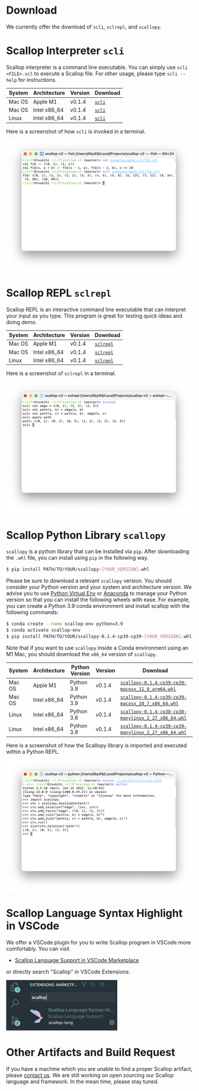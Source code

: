 # Download

We currently offer the download of `scli`, `sclrepl`, and `scallopy`.

# Scallop Interpreter `scli`

Scallop interpreter is a command line executable.
You can simply use `scli <FILE>.scl` to execute a Scallop file.
For other usage, please type `scli --help` for instructions.

| System | Architecture | Version | Download                                                   |
|--------|--------------|---------|------------------------------------------------------------|
| Mac OS | Apple M1     | v0.1.4  | [`scli`](https://github.com/scallop-lang/scallop/releases/download/0.1.4/scli-arm64-apple-darwin) |
| Mac OS | Intel x86_64 | v0.1.4  | [`scli`](https://github.com/scallop-lang/scallop/releases/download/0.1.4/scli-x86_64-apple-darwin) |
| Linux  | Intel x86_64 | v0.1.4  | [`scli`](https://github.com/scallop-lang/scallop/releases/download/0.1.4/scli-x86_64-unknown-linux-gnu) |

Here is a screenshot of how `scli` is invoked in a terminal.

<div class="center">
  <img src="/img/scli-screenshot.png" width="500px" />
</div>

# Scallop REPL `sclrepl`

Scallop REPL is an interactive command line executable that can
interpret your input as you type.
This program is great for testing quick ideas and doing demo.

| System | Architecture | Version | Download                                                            |
|--------|--------------|---------|---------------------------------------------------------------------|
| Mac OS | Apple M1     | v0.1.4  | [`sclrepl`](https://github.com/scallop-lang/scallop/releases/download/0.1.4/sclrepl-arm64-apple-darwin)  |
| Mac OS | Intel x86_64 | v0.1.4  | [`sclrepl`](https://github.com/scallop-lang/scallop/releases/download/0.1.4/sclrepl-x86_64-apple-darwin)  |
| Linux  | Intel x86_64 | v0.1.4  | [`sclrepl`](https://github.com/scallop-lang/scallop/releases/download/0.1.4/sclrepl-x86_64-unknown-linux-gnu) |

Here is a screenshot of `sclrepl` in a terminal.

<div class="center">
  <img src="/img/sclrepl-screenshot.png" width="500px" />
</div>

# Scallop Python Library `scallopy`

`scallopy` is a python library that can be installed via `pip`.
After downloading the `.whl` file, you can install using `pip` in the following way.

``` bash
$ pip install PATH/TO/YOUR/scallopy-[YOUR_VERSION].whl
```

Please be sure to download a relevant `scallopy` version.
You should consider your Python version and your system and architecture version.
We advise you to use [Python Virtual Env](#) or [Anaconda](#) to manage your Python version
so that you can install the following wheels with ease.
For example, you can create a Python 3.9 conda environment and install scallop with the following
commands:

``` bash
$ conda create --name scallop-env python=3.9
$ conda activate scallop-env
$ pip install PATH/TO/YOUR/scallopy-0.1.4-cp39-cp39-[YOUR_VERSION].whl
```

Note that if you want to use `scallopy` inside a Conda environment using an M1 Mac, you should
download the `x86_64` version of `scallopy`.

| System | Architecture | Python Version | Version | Download |
|--------|--------------|----------------|---------|----------|
| Mac OS | Apple M1     | Python 3.9     | v0.1.4  | [`scallopy-0.1.4-cp39-cp39-macosx_11_0_arm64.whl`](https://github.com/scallop-lang/scallop/releases/download/0.1.4/scallopy-0.1.4-cp39-cp39-macosx_11_0_arm64.whl) |
| Mac OS | Intel x86_64 | Python 3.9     | v0.1.4  | [`scallopy-0.1.4-cp39-cp39-macosx_10_7_x86_64.whl`](https://github.com/scallop-lang/scallop/releases/download/0.1.4/scallopy-0.1.4-cp39-cp39-macosx_10_7_x86_64.whl) |
| Linux  | Intel x86_64 | Python 3.8     | v0.1.4  | [`scallopy-0.1.4-cp38-cp38-manylinux_2_27_x86_64.whl`](https://github.com/scallop-lang/scallop/releases/download/0.1.4/scallopy-0.1.4-cp38-cp38-manylinux_2_27_x86_64.whl) |
| Linux  | Intel x86_64 | Python 3.9     | v0.1.4  | [`scallopy-0.1.4-cp39-cp39-manylinux_2_27_x86_64.whl`](https://github.com/scallop-lang/scallop/releases/download/0.1.4/scallopy-0.1.4-cp39-cp39-manylinux_2_27_x86_64.whl) |

Here is a screenshot of how the Scallopy library is imported and executed within a Python REPL.

<div class="center">
  <img src="/img/scallopy-screenshot.png" width="500px" />
</div>

# Scallop Language Syntax Highlight in VSCode

We offer a VSCode plugin for you to write Scallop program in VSCode more comfortably.
You can visit

- [Scallop Language Support in VSCode Marketplace](https://marketplace.visualstudio.com/items?itemName=scallop-lang.scallop)

or directly search "Scallop" in VSCode Extensions:

<div class="center">
  <img src="/img/scallop-vscode-marketplace.png" width="300px" />
</div>

# Other Artifacts and Build Request

If you have a machine which you are unable to find a proper Scallop artifact, please
[contact us](/contact.html).
We are still working on open sourcing our Scallop language and framework.
In the mean time, please stay tuned.
